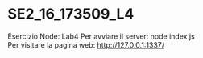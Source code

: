 # SE2_16_173509_L4
Esercizio Node: Lab4
Per avviare il server: node index.js  
Per visitare la pagina web: http://127.0.0.1:1337/

